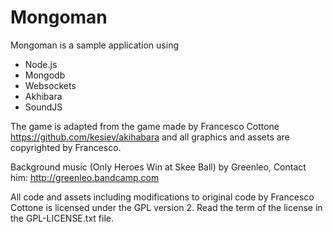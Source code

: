 Mongoman
========
Mongoman is a sample application using

* Node.js
* Mongodb
* Websockets
* Akhibara
* SoundJS

The game is adapted from the game made by Francesco Cottone <https://github.com/kesiev/akihabara> and all graphics and assets are copyrighted by Francesco. 

Background music (Only Heroes Win at Skee Ball) by Greenleo, Contact him: <http://greenleo.bandcamp.com>

All code and assets including modifications to original code by Francesco Cottone is licensed under the GPL version 2. Read the term of the license in the GPL-LICENSE.txt file.